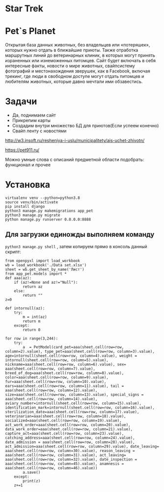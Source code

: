 # Star Trek
# Pet`s Planet

Открытая база данных  животных, без владельцев или «потеряшек», которых нужно отдать в ближайшие приюты.
Также отработка маршрутных линий до ветеринарных клиник, в которых могут принять израненных или изнеможенных питомцев.
Сайт будет включать в себя интересные факты, новости о мире животных, свайпсистему фотографий и местонахождения зверушек, как в Facebook, включая трекинг, где люди в свободном доступе могут отдать питомцев и любителям животных, которые давно мечтали ими обзавестись.

# Задачи
- Да, поднимаем сайт 
- Прикрепим карты 
- Создадим внутри множество БД для приютов(Если успеем конечно)
- Свайп ленту с новостями

http://w3.insoft.ru/resheniya-i-uslu/municipalitety/ais-uchet-zhivotn/

https://pet911.ru/

Можно умные слова с описаний предметной области подобрать: функционал и прочее

# Установка

```
virtualenv venv --python=python3.8
source venv/bin/activate  
pip install django
python3 manage.py makemigrations app_pet 
python3 manage.py migrate   
python manage.py runserver 0.0.0.0:8888  
```

## Для загрузки единожды выполняем команду
`python3 manage.py shell` , затем копируем прямо в консоль данный скрипт:


```
from openpyxl import load_workbook
wb = load_workbook('./Data set.xlsx')
sheet = wb.get_sheet_by_name('Лист')
from app_pet.models import *
def aaa(az):
	if (az!=None and az!="Null"):
		return az
	else: 
		return ""
z=0

def intornull(az):
	try:
		m = int(az)
		return m
	except:
		return 0 

for row in range(3,244):
	try:
		a  = PetModel(card_pet=aaa(sheet.cell(row=row, column=2).value), type_pet=aaa(sheet.cell(row=row, column=3).value), age=intornull(sheet.cell(row=row, column=4).value), weight = intornull(sheet.cell(row=row, column=5).value), nickname=aaa(sheet.cell(row=row, column=6).value), sex= aaa(sheet.cell(row=row, column=7).value), breed_of_dog=aaa(sheet.cell(row=row, column=8).value), color=aaa(sheet.cell(row=row, column=9).value), fur=aaa(sheet.cell(row=row, column=10).value), ears=aaa(sheet.cell(row=row, column=11).value), tail = aaa(sheet.cell(row=row, column=12).value), size=aaa(sheet.cell(row=row, column=13).value), special_signs = aaa(sheet.cell(row=row, column=14).value), aviary_number=intornull(sheet.cell(row=row, column=15).value), identification_mark=intornull(sheet.cell(row=row, column=16).value), sterilization_date=aaa(sheet.cell(row=row, column=17).value), veterinarian=aaa(sheet.cell(row=row, column=18).value), socialized=aaa(sheet.cell(row=row, column=19).value), act_work_order=aaa(sheet.cell(row=row, column=20).value), data_work_order=aaa(sheet.cell(row=row, column=21).value), capture_act=aaa(sheet.cell(row=row, column=23).value), catching_address=aaa(sheet.cell(row=row, column=24).value), date_admission = aaa(sheet.cell(row=row, column=28).value), act_admission=aaa(sheet.cell(row=row, column=29).value), date_leaving= aaa(sheet.cell(row=row, column=30).value), reason_leaving = aaa(sheet.cell(row=row, column=31).value), act_leaving= aaa(sheet.cell(row=row, column=32).value), date_inspection = aaa(sheet.cell(row=row, column=45).value), anamnesis = aaa(sheet.cell(row=row, column=46).value))
		a.save()
	except:
		print(z)
	z+=1
	
  ```
